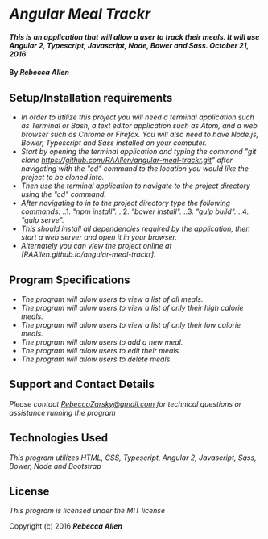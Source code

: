# _Angular Meal Trackr_

#### _This is an application that will allow a user to track their meals. It will use Angular 2, Typescript, Javascript, Node, Bower and Sass.  October 21, 2016_

#### By _**Rebecca Allen**_

## Setup/Installation requirements

* _In order to utilize this project you will need a terminal application such as Terminal or Bash, a text editor application such as Atom, and a web browser such as Chrome or Firefox. You will also need to have Node.js, Bower, Typescript and Sass installed on your computer._
* _Start by opening the terminal application and typing the command "git clone https://github.com/RAAllen/angular-meal-trackr.git" after navigating with the "cd" command to the location you would like the project to be cloned into._
* _Then use the terminal application to navigate to the project directory using the "cd" command._
* _After navigating to in to the project directory type the following commands:_
..1. _"npm install"._
..2. _"bower install"._
..3. _"gulp build"._
..4. _"gulp serve"._
* _This should install all dependencies required by the application, then start a web server and open it in your browser._
* _Alternately you can view the project online at [RAAllen.github.io/angular-meal-trackr]._

## Program Specifications

* _The program will allow users to view a list of all meals._
* _The program will allow users to view a list of only their high calorie meals._
* _The program will allow users to view a list of only their low calorie meals._
* _The program will allow users to add a new meal._
* _The program will allow users to edit their meals._
* _The program will allow users to delete meals._

## Support and Contact Details

_Please contact RebeccaZarsky@gmail.com for technical questions or assistance running the program_

## Technologies Used

_This program utilizes HTML, CSS, Typescript, Angular 2, Javascript, Sass, Bower, Node and Bootstrap_

## License

*This program is licensed under the MIT license*

Copyright (c) 2016 **_Rebecca Allen_**
